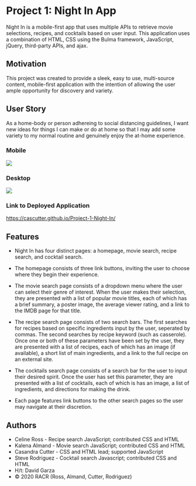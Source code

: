 # Project 1: Night In App

Night In is a mobile-first app that uses multiple APIs to retrieve movie selections, recipes, and cocktails based on user input. This application uses a combination of HTML, CSS using the Bulma framework, JavaScript, jQuery, third-party APIs, and ajax. 

## Motivation

This project was created to provide a sleek, easy to use, multi-source content, mobile-first application with the intention of allowing the user ample opportunity for discovery and variety. 

## User Story

As a home-body or person adhereing to social distancing guidelines, I want new ideas for things I can make or do at home so that I may add some variety to my normal routine and genuinely enjoy the at-home experience.

### Mobile

<img src="https://media.giphy.com/media/dWy0zSEokMC5GdQJnB/giphy.gif">

### Desktop

<img src="https://media.giphy.com/media/eMbG4jnl5p1MO2ZWbb/giphy.gif">

### Link to Deployed Application

https://cascutter.github.io/Project-1-Night-In/

## Features

* Night In has four distinct pages: a homepage, movie search, recipe search, and cocktail search.

* The homepage consists of three link buttons, inviting the user to choose where they begin their experience.

* The movie search page consists of a dropdown menu where the user can select their genre of interest. When the user makes their selection, they are presented with a list of popular movie titles, each of which has a brief summary, a poster image, the average viewer rating, and a link to the IMDB page for that title.

* The recipe search page consists of two search bars. The first searches for recipes based on specific ingredients input by the user, seperated by commas. The second searches by recipe keyword (such as casserole). Once one or both of these parameters have been set by the user, they are presented with a list of recipes, each of which has an image (if available), a short list of main ingredients, and a link to the full recipe on an external site.

* The cocktails search page consists of a search bar for the user to input their desired spirit. Once the user has set this parameter, they are presented with a list of cocktails, each of which is has an image, a list of ingredients, and directions for making the drink.

* Each page features link buttons to the other search pages so the user may navigate at their discretion.

## Authors

* Celine Ross - Recipe search JavaScript; contributed CSS and HTML
* Kalena Almand - Movie search JavaScript; contributed CSS and HTML
* Casandra Cutter - CSS and HTML lead; supported JavaScript
* Steve Rodriguez - Cocktail search Javascript; contributed CSS and HTML
* H/t: David Garza
* © 2020 RACR (Ross, Almand, Cutter, Rodriguez)




